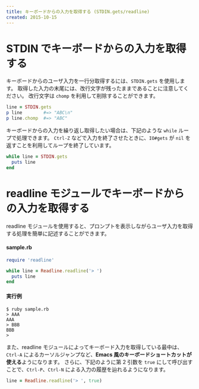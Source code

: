 ```yaml
---
title: キーボードからの入力を取得する (STDIN.gets/readline)
created: 2015-10-15
---
```


STDIN でキーボードからの入力を取得する
====

キーボードからのユーザ入力を一行分取得するには、`STDIN.gets` を使用します。
取得した入力の末尾には、改行文字が残ったままであることに注意してください。
改行文字は `chomp` を利用して削除することができます。

```ruby
line = STDIN.gets
p line        #=> "ABC\n"
p line.chomp  #=> "ABC"
```

キーボードからの入力を繰り返し取得したい場合は、下記のような `while` ループで処理できます。
`Ctrl-Z` などで入力を終了させたときに、`IO#gets` が `nil` を返すことを利用してループを終了しています。

```ruby
while line = STDIN.gets
  puts line
end
```

readline モジュールでキーボードからの入力を取得する
====

readline モジュールを使用すると、プロンプトを表示しながらユーザ入力を取得する処理を簡単に記述することができます。

#### sample.rb
```ruby
require 'readline'

while line = Readline.readline('> ')
  puts line
end
```

#### 実行例
```
$ ruby sample.rb
> AAA
AAA
> BBB
BBB
>
```

また、readline モジュールによってキーボード入力を取得している最中は、`Ctrl-A` によるカーソルジャンプなど、**Emacs 風のキーボードショートカットが使える**ようになります。
さらに、下記のように第 2 引数を `true` にして呼び出すことで、`Ctrl-P`、`Ctrl-N` による入力の履歴を辿れるようになります。

```ruby
line = Readline.readline('> ', true)
```



